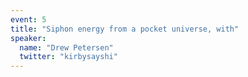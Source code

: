 ```yaml
---
event: 5
title: "Siphon energy from a pocket universe, with"
speaker:
  name: "Drew Petersen"
  twitter: "kirbysayshi"
---
```

